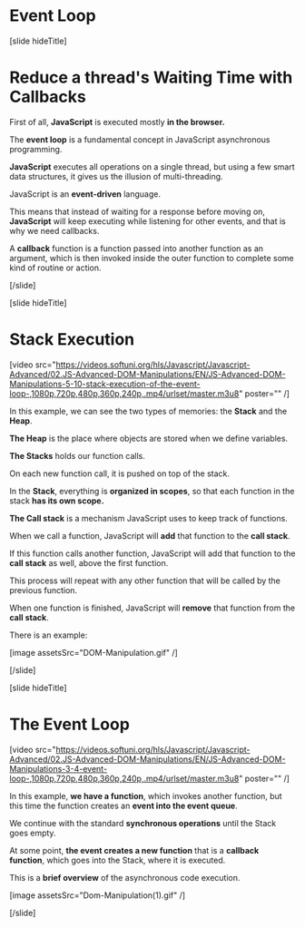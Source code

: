 # Event Loop

[slide hideTitle]
# Reduce a thread's Waiting Time with Callbacks

First of all, **JavaScript** is executed mostly **in the browser.**

The **event loop** is a fundamental concept in JavaScript asynchronous programming.

**JavaScript** executes all operations on a single thread, but using a few smart data structures, it gives us the illusion of multi-threading. 

JavaScript is an **event-driven** language. 

This means that instead of waiting for a response before moving on, **JavaScript** will keep executing while listening for other events, and that is why we need callbacks.

A **callback** function is a function passed into another function as an argument, which is then invoked inside the outer function to complete some kind of routine or action.


[/slide]

[slide hideTitle]

# Stack Execution

[video src="https://videos.softuni.org/hls/Javascript/Javascript-Advanced/02.JS-Advanced-DOM-Manipulations/EN/JS-Advanced-DOM-Manipulations-5-10-stack-execution-of-the-event-loop-,1080p,720p,480p,360p,240p,.mp4/urlset/master.m3u8" poster="" /]

In this example, we can see the two types of memories: the **Stack** and the **Heap**.

**The Heap** is the place where objects are stored when we define variables.

**The Stacks** holds our function calls. 

On each new function call, it is pushed on top of the stack.

In the **Stack**, everything is **organized in scopes**, so that each function in the stack **has its own scope.**

**The Call stack** is a mechanism JavaScript uses to keep track of functions.

When we call a function, JavaScript will **add** that function to the **call stack**. 
 
If this function calls another function, JavaScript will add that function to the **call stack** as well, above the first function.

This process will repeat with any other function that will be called by the previous function. 

When one function is finished, JavaScript will **remove** that function from the **call stack**.

There is an example:

[image assetsSrc="DOM-Manipulation.gif" /]

[/slide]

[slide hideTitle]
# The Event Loop

[video src="https://videos.softuni.org/hls/Javascript/Javascript-Advanced/02.JS-Advanced-DOM-Manipulations/EN/JS-Advanced-DOM-Manipulations-3-4-event-loop-,1080p,720p,480p,360p,240p,.mp4/urlset/master.m3u8" poster="" /]

In this example, **we have a function**, which invokes another function, but this time the function creates an **event into the event queue**.

We continue with the standard **synchronous operations** until the Stack goes empty.

At some point, **the event creates a new function** that is a **callback function**, which goes into the Stack, where it is executed.

This is a **brief overview** of the asynchronous code execution.


[image assetsSrc="Dom-Manipulation(1).gif" /]

[/slide]